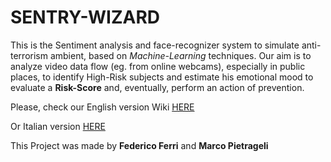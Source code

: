 # SENTRY-WIZARD
This is the Sentiment analysis and face-recognizer system to simulate anti-terrorism ambient, based on *Machine-Learning* techniques. Our aim is to analyze video data flow (eg. from online webcams), especially in public places, to identify High-Risk subjects and estimate his emotional mood to evaluate a **Risk-Score** and, eventually, perform an action of prevention.

Please, check our English version Wiki [HERE](https://github.com/Basionkler/Sentry-Wizard/wiki/6.-English-Version)

Or Italian version [HERE](https://github.com/Basionkler/Sentry-Wizard/wiki)

This Project was made by **Federico Ferri** and **Marco Pietrageli**
